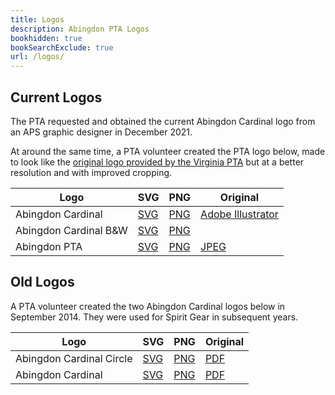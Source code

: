 ```yaml
---
title: Logos
description: Abingdon PTA Logos
bookhidden: true
bookSearchExclude: true
url: /logos/
---
```


## Current Logos

The PTA requested and obtained the current Abingdon Cardinal logo from an APS graphic designer in December 2021.

At around the same time, a PTA volunteer created the PTA logo below, made to look like the [original logo provided by the Virginia PTA](https://www.vapta.org/images/logos/A/abingdonelem.jpg) but at a better resolution and with improved cropping.

| Logo | SVG | PNG | Original |
| ---- | --- | --- | -------- |
| Abingdon Cardinal | [SVG](/logos/Abingdon-Cardinal-logo.svg) | [PNG](/logos/Abingdon-Cardinal-logo.png) | [Adobe Illustrator](/logos/Abingdon-remastered.ai)
| Abingdon Cardinal B&W | [SVG](/logos/Abingdon-Cardinal-logo-BW.svg) | [PNG](/logos/Abingdon-Cardinal-logo-BW.png) |
| Abingdon PTA | [SVG](/logos/Abingdon-PTA-logo.svg) | [PNG](/logos/Abingdon-PTA-logo.png) | [JPEG](/logos/abingdonelem.jpg) |

## Old Logos

A PTA volunteer created the two Abingdon Cardinal logos below in September 2014. They were used for Spirit Gear in subsequent years.

| Logo | SVG | PNG | Original |
| ---- | --- | --- | -------- |
| Abingdon Cardinal Circle | [SVG](old/circlelogoAbingdonPTA.svg) | [PNG](old/circlelogoAbingdonPTA.png) | [PDF](old/circlelogoAbingdonPTA.pdf) |
| Abingdon Cardinal | [SVG](old/logoAbingdonPTA.svg) | [PNG](old/logoAbingdonPTA.png) | [PDF](old/logoAbingdonPTA.pdf) |